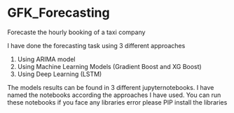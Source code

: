 # GFK_Forecasting
Forecaste the hourly booking of a taxi company

I have done the forecasting task using 3 different approaches
1. Using ARIMA model
2. Using Machine Learning Models (Gradient Boost and XG Boost)
3. Using Deep Learning (LSTM)

The models results can be found in 3 different jupyternotebooks. I have named the notebooks according the approaches I have used. You can run these notebooks if you face any libraries error please PIP install the libraries
